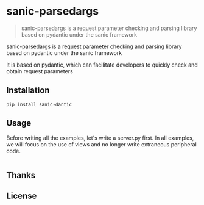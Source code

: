 # sanic-parsedargs

> sanic-parsedargs is a request parameter checking and parsing library based on pydantic under the sanic framework

sanic-parsedargs is a request parameter checking and parsing library based on pydantic under the sanic framework

It is based on pydantic, which can facilitate developers to quickly check and obtain request parameters

## Installation
```shell
pip install sanic-dantic

```

## Usage
Before writing all the examples, let's write a server.py first. In all examples, we will focus on the use of views and no longer write extraneous peripheral code.
```

```
## Thanks

## License